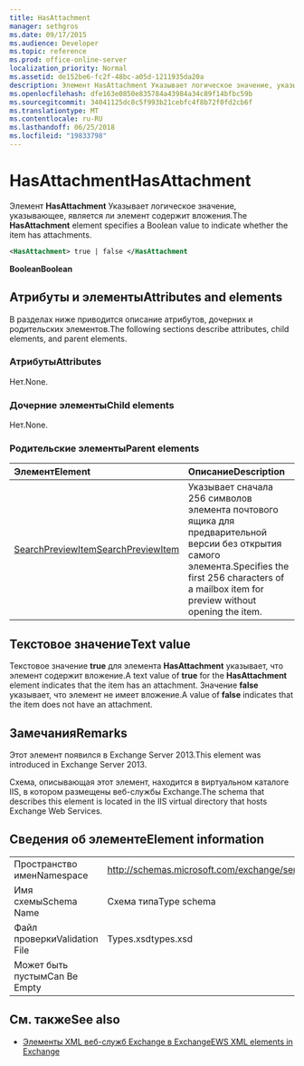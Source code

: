 ```yaml
---
title: HasAttachment
manager: sethgros
ms.date: 09/17/2015
ms.audience: Developer
ms.topic: reference
ms.prod: office-online-server
localization_priority: Normal
ms.assetid: de152be6-fc2f-48bc-a05d-1211935da20a
description: Элемент HasAttachment Указывает логическое значение, указывающее, является ли элемент содержит вложения.
ms.openlocfilehash: dfe163e0850e835784a43984a34c89f14bfbc59b
ms.sourcegitcommit: 34041125dc8c5f993b21cebfc4f8b72f0fd2cb6f
ms.translationtype: MT
ms.contentlocale: ru-RU
ms.lasthandoff: 06/25/2018
ms.locfileid: "19833798"
---
```

# <a name="hasattachment"></a><span data-ttu-id="0d205-103">HasAttachment</span><span class="sxs-lookup"><span data-stu-id="0d205-103">HasAttachment</span></span>

<span data-ttu-id="0d205-104">Элемент **HasAttachment** Указывает логическое значение, указывающее, является ли элемент содержит вложения.</span><span class="sxs-lookup"><span data-stu-id="0d205-104">The **HasAttachment** element specifies a Boolean value to indicate whether the item has attachments.</span></span> 
  
```XML
<HasAttachment> true | false </HasAttachment
```

 <span data-ttu-id="0d205-105">**Boolean**</span><span class="sxs-lookup"><span data-stu-id="0d205-105">**Boolean**</span></span>
## <a name="attributes-and-elements"></a><span data-ttu-id="0d205-106">Атрибуты и элементы</span><span class="sxs-lookup"><span data-stu-id="0d205-106">Attributes and elements</span></span>

<span data-ttu-id="0d205-107">В разделах ниже приводится описание атрибутов, дочерних и родительских элементов.</span><span class="sxs-lookup"><span data-stu-id="0d205-107">The following sections describe attributes, child elements, and parent elements.</span></span>
  
### <a name="attributes"></a><span data-ttu-id="0d205-108">Атрибуты</span><span class="sxs-lookup"><span data-stu-id="0d205-108">Attributes</span></span>

<span data-ttu-id="0d205-109">Нет.</span><span class="sxs-lookup"><span data-stu-id="0d205-109">None.</span></span>
  
### <a name="child-elements"></a><span data-ttu-id="0d205-110">Дочерние элементы</span><span class="sxs-lookup"><span data-stu-id="0d205-110">Child elements</span></span>

<span data-ttu-id="0d205-111">Нет.</span><span class="sxs-lookup"><span data-stu-id="0d205-111">None.</span></span>
  
### <a name="parent-elements"></a><span data-ttu-id="0d205-112">Родительские элементы</span><span class="sxs-lookup"><span data-stu-id="0d205-112">Parent elements</span></span>

|<span data-ttu-id="0d205-113">**Элемент**</span><span class="sxs-lookup"><span data-stu-id="0d205-113">**Element**</span></span>|<span data-ttu-id="0d205-114">**Описание**</span><span class="sxs-lookup"><span data-stu-id="0d205-114">**Description**</span></span>|
|:-----|:-----|
|[<span data-ttu-id="0d205-115">SearchPreviewItem</span><span class="sxs-lookup"><span data-stu-id="0d205-115">SearchPreviewItem</span></span>](searchpreviewitem.md) <br/> |<span data-ttu-id="0d205-116">Указывает сначала 256 символов элемента почтового ящика для предварительной версии без открытия самого элемента.</span><span class="sxs-lookup"><span data-stu-id="0d205-116">Specifies the first 256 characters of a mailbox item for preview without opening the item.</span></span>  <br/> |
   
## <a name="text-value"></a><span data-ttu-id="0d205-117">Текстовое значение</span><span class="sxs-lookup"><span data-stu-id="0d205-117">Text value</span></span>

<span data-ttu-id="0d205-118">Текстовое значение **true** для элемента **HasAttachment** указывает, что элемент содержит вложение.</span><span class="sxs-lookup"><span data-stu-id="0d205-118">A text value of **true** for the **HasAttachment** element indicates that the item has an attachment.</span></span> <span data-ttu-id="0d205-119">Значение **false** указывает, что элемент не имеет вложение.</span><span class="sxs-lookup"><span data-stu-id="0d205-119">A value of **false** indicates that the item does not have an attachment.</span></span> 
  
## <a name="remarks"></a><span data-ttu-id="0d205-120">Замечания</span><span class="sxs-lookup"><span data-stu-id="0d205-120">Remarks</span></span>

<span data-ttu-id="0d205-121">Этот элемент появился в Exchange Server 2013.</span><span class="sxs-lookup"><span data-stu-id="0d205-121">This element was introduced in Exchange Server 2013.</span></span>
  
<span data-ttu-id="0d205-122">Схема, описывающая этот элемент, находится в виртуальном каталоге IIS, в котором размещены веб-службы Exchange.</span><span class="sxs-lookup"><span data-stu-id="0d205-122">The schema that describes this element is located in the IIS virtual directory that hosts Exchange Web Services.</span></span>
  
## <a name="element-information"></a><span data-ttu-id="0d205-123">Сведения об элементе</span><span class="sxs-lookup"><span data-stu-id="0d205-123">Element information</span></span>

|||
|:-----|:-----|
|<span data-ttu-id="0d205-124">Пространство имен</span><span class="sxs-lookup"><span data-stu-id="0d205-124">Namespace</span></span>  <br/> |http://schemas.microsoft.com/exchange/services/2006/types  <br/> |
|<span data-ttu-id="0d205-125">Имя схемы</span><span class="sxs-lookup"><span data-stu-id="0d205-125">Schema Name</span></span>  <br/> |<span data-ttu-id="0d205-126">Схема типа</span><span class="sxs-lookup"><span data-stu-id="0d205-126">Type schema</span></span>  <br/> |
|<span data-ttu-id="0d205-127">Файл проверки</span><span class="sxs-lookup"><span data-stu-id="0d205-127">Validation File</span></span>  <br/> |<span data-ttu-id="0d205-128">Types.xsd</span><span class="sxs-lookup"><span data-stu-id="0d205-128">types.xsd</span></span>  <br/> |
|<span data-ttu-id="0d205-129">Может быть пустым</span><span class="sxs-lookup"><span data-stu-id="0d205-129">Can Be Empty</span></span>  <br/> ||
   
## <a name="see-also"></a><span data-ttu-id="0d205-130">См. также</span><span class="sxs-lookup"><span data-stu-id="0d205-130">See also</span></span>



- [<span data-ttu-id="0d205-131">Элементы XML веб-служб Exchange в Exchange</span><span class="sxs-lookup"><span data-stu-id="0d205-131">EWS XML elements in Exchange</span></span>](ews-xml-elements-in-exchange.md)

